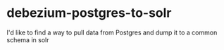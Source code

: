 # debezium-postgres-to-solr
I'd like to find a way to pull data from Postgres and dump it to a common schema in solr
